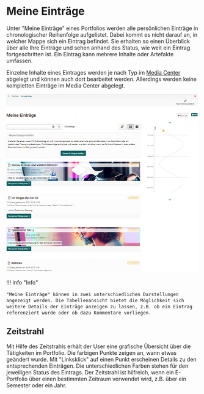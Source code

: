 # Meine Einträge

Unter "Meine Einträge" eines Portfolios werden alle persönlichen Einträge in chronologischer Reihenfolge aufgelistet. Dabei kommt es nicht darauf an, in welcher Mappe sich ein Eintrag befindet. Sie erhalten so einen Überblick über alle Ihre Einträge und sehen anhand des Status, wie weit ein Eintrag fortgeschritten ist. Ein Eintrag kann mehrere Inhalte oder Artefakte umfassen.

Einzelne Inhalte eines Eintrages werden je nach Typ im [Media Center](../personal_menu/Media_Center.de.md) abgelegt und können auch dort bearbeitet werden. Allerdings werden keine kompletten Einträge im Media Center abgelegt.

![meine_eintraege.png](assets/Meine_Eintraege_portfolio.png)

!!! info "Info"
    
    "Meine Einträge" können in zwei unterschiedlichen Darstellungen angezeigt werden. Die Tabellenansicht bietet die Möglichkeit sich weitere Details der Einträge anzeigen zu lassen, z.B. ob ein Eintrag referenziert wurde oder ob dazu Kommentare vorliegen.

## Zeitstrahl

Mit Hilfe des Zeitstrahls erhält der User eine grafische Übersicht über die Tätigkeiten im Portfolio. Die farbigen Punkte zeigen an, wann etwas geändert wurde. Mit "Linksklick" auf einen Punkt erscheinen Details zu den entsprechenden Einträgen. Die unterschiedlichen Farben stehen für den jeweiligen Status des Eintrags. Der Zeitstrahl ist hilfreich, wenn ein E-Portfolio über einen bestimmten Zeitraum verwendet wird, z.B. über ein Semester oder ein Jahr.


